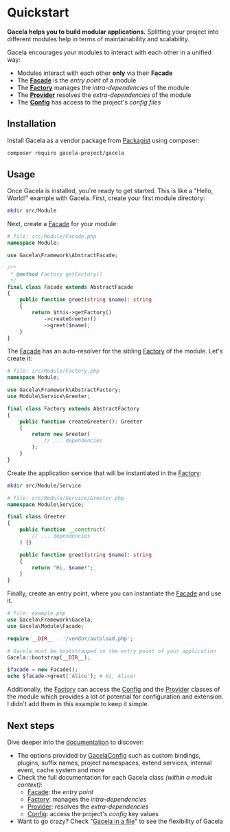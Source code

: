 # Quickstart

**Gacela helps you to build modular applications.** Splitting your project into different modules help in terms of
maintainability and scalability.

Gacela encourages your modules to interact with each other in a unified way:

- Modules interact with each other **only** via their **Facade**
- The [**Facade**](/docs/docs/facade.mdde.md) is the *entry point* of a module
- The [**Factory**](/docs/docs/factory.mdry.md) manages the *intra-dependencies* of the module
- The [**Provider**](/docs/docs/provider.mder.md) resolves the *extra-dependencies* of the module
- The [**Config**](/docs/docs/config.mdig.md) has access to the project's *config files*

## Installation

Install Gacela as a vendor package from [Packagist](https://packagist.org/packages/gacela-project/gacela) using
composer:

```bash
composer require gacela-project/gacela
```

## Usage

Once Gacela is installed, you're ready to get started.
This is like a "Hello, World!" example with Gacela.
First, create your first module directory:

```bash
mkdir src/Module
```

Next, create a [Facade](/docs/docs/facade.mdde.md) for your module:

```php source
# file: src/Module/Facade.php
namespace Module;

use Gacela\Framework\AbstractFacade;

/**
 * @method Factory getFactory()
 */
final class Facade extends AbstractFacade
{
    public function greet(string $name): string
    {
        return $this->getFactory()
            ->createGreeter()
            ->greet($name);
    }
}
```
The [Facade](/docs/docs/facade.mdde.md) has an auto-resolver for the sibling [Factory](/docs/docs/factory.mdry.md) of the module.
Let's create it:
```php source
# file: src/Module/Factory.php
namespace Module;

use Gacela\Framework\AbstractFactory;
use Module\Service\Greeter;

final class Factory extends AbstractFactory
{
    public function createGreeter(): Greeter
    {
        return new Greeter(
            // ... dependencies
        );
    }
}
```

Create the application service that will be instantiated in the [Factory](/docs/docs/factory.mdry.md):

```bash
mkdir src/Module/Service
```

```php source
# file: src/Module/Service/Greeter.php
namespace Module\Service;

final class Greeter
{
    public function __construct(
        // ... dependencies
    ) {}

    public function greet(string $name): string
    {
        return "Hi, $name!";
    }
}
```

Finally, create an entry point, where you can instantiate the [Facade](/docs/docs/facade.mdde.md) and use it.
```php source
# file: example.php
use Gacela\Framework\Gacela;
use Gacela\Module\Facade;

require __DIR__ . '/vendor/autoload.php';

# Gacela must be bootstrapped on the entry point of your application
Gacela::bootstrap(__DIR__);

$facade = new Facade();
echo $facade->greet('Alice'); # Hi, Alice!
```

Additionally, the [Factory](/docs/docs/factory.mdry.md) can access the [Config](/docs/docs/config.mdig.md) and
the [Provider](/docs/docs/provider.mder.md) classes of the module which provides a lot of
potential for configuration and extension. I didn't add them in this example to keep it simple.

## Next steps

Dive deeper into the [documentation](/docs/docs/bootstrap.mdap.md) to discover:

- The options provided by [GacelaConfig](/bootstrap/#gacelaconfig) such as custom bindings, plugins, suffix names,
  project namespaces, extend services, internal event, cache system and more
- Check the full documentation for each Gacela class _(within a module context)_:
    - [Facade](/docs/docs/facade.mdde.md): the *entry point*
    - [Factory](/docs/docs/factory.mdry.md): manages the *intra-dependencies*
    - [Provider](/docs/docs/provider.mder.md): resolves the *extra-dependencies*
    - [Config](/docs/docs/config.mdig.md): access the project's *config* key values
- Want to go crazy? Check "[Gacela in a file](/extra/#gacela-in-a-file)" to see the flexibility of Gacela